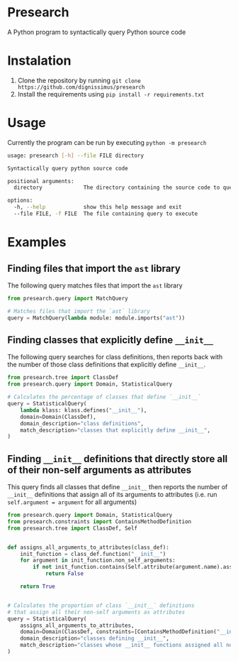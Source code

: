 # Presearch
A Python program to syntactically query Python source code

# Instalation
1. Clone the repository by running `git clone https://github.com/dignissimus/presearch`
2. Install the requirements using `pip install -r requirements.txt`

# Usage
Currently the program can be run by executing `python -m presearch`
```bash
usage: presearch [-h] --file FILE directory

Syntactically query python source code

positional arguments:
  directory             The directory containing the source code to query

options:
  -h, --help            show this help message and exit
  --file FILE, -f FILE  The file containing query to execute
```

# Examples
## Finding files that import the `ast` library
The following query matches files that import the `ast` library
```python
from presearch.query import MatchQuery

# Matches files that import the `ast` library
query = MatchQuery(lambda module: module.imports("ast"))
```
## Finding classes that explicitly define `__init__`
The following query searches for class definitions, then reports back with the number of those class definitions that explicitly define `__init__`.
```python
from presearch.tree import ClassDef
from presearch.query import Domain, StatisticalQuery

# Calculates the percentage of classes that define `__init__`
query = StatisticalQuery(
    lambda klass: klass.defines("__init__"),
    domain=Domain(ClassDef),
    domain_description="class definitions",
    match_description="classes that explicitly define __init__",
)
```
## Finding `__init__` definitions that directly store all of their non-self arguments as attributes
This query finds all classes that define `__init__` then reports the number of `__init__` definitions that assign all of its arguments to attributes (i.e. run `self.argument = argument` for all arguments)
```python
from presearch.query import Domain, StatisticalQuery
from presearch.constraints import ContainsMethodDefinition
from presearch.tree import ClassDef, Self


def assigns_all_arguments_to_attributes(class_def):
    init_function = class_def.function("__init__")
    for argument in init_function.non_self_arguments:
        if not init_function.contains(Self.attribute(argument.name).assign(argument)):
            return False

    return True


# Calculates the proportion of class `__init__` definitions
# that assign all their non-self arguments as attributes
query = StatisticalQuery(
    assigns_all_arguments_to_attributes,
    domain=Domain(ClassDef, constraints=[ContainsMethodDefinition("__init__")]),
    domain_description="classes defining __init__",
    match_description="classes whose __init__ functions assigned all non-self arguments as attributes",
)
```
